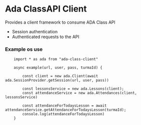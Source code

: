 # Ada ClassAPI Client

Provides a client framework to consume ADA Class API

* Session authentication 
* Authenticated requests to the API

### Example os use

```
    import * as ada from "ada-class-client"

    async example(url, user, pass, turmaId) {

        const client = new ada.Client(await ada.SessionProvider.getSession(url, user, pass))

        const lessonsService = new ada.Lessons(client);
        const attendanceService = new ada.Attendances(client, lessonsService)

        const attendanceForTodaysLesson = await attendanceService.getAttendanceForTodaysLesson(turmaId);
        console.log(attendanceForTodaysLesson)
    }
```